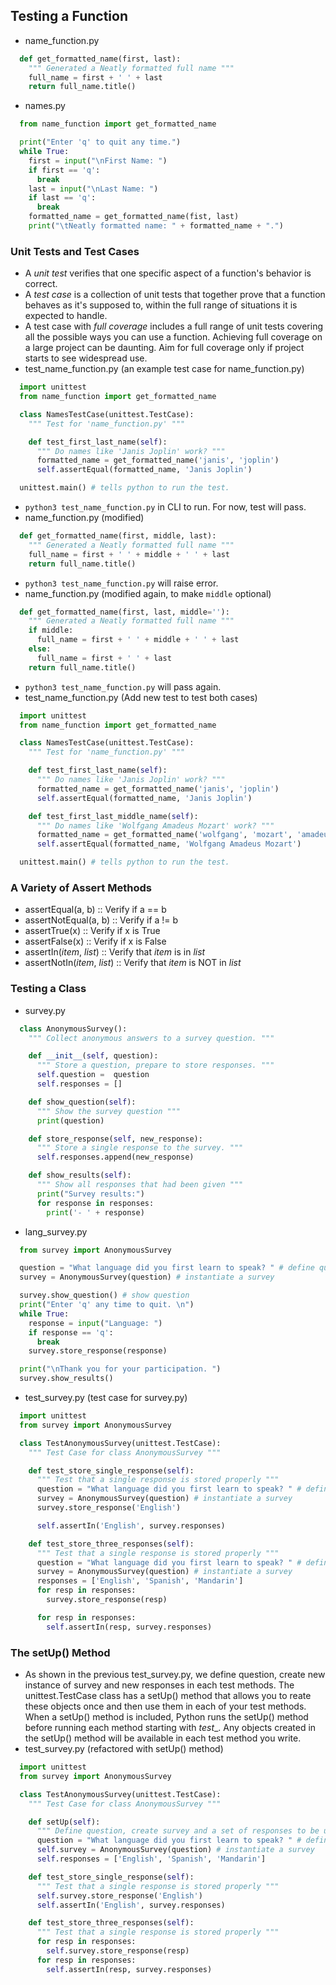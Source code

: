 <!--
.. title: Testing Python Code
.. slug: 08-testing
.. date: 2016-09-07 16:55:02 UTC+08:00
.. tags: python-crash-course, testing, unit-test, test-cases, setUp()-method
.. category:
.. link:
.. description:
.. type: text
-->

## Testing a Function ##
- name_function.py
```python
  def get_formatted_name(first, last):
    """ Generated a Neatly formatted full name """
    full_name = first + ' ' + last
    return full_name.title()
```
- names.py
```python
  from name_function import get_formatted_name

  print("Enter 'q' to quit any time.")
  while True:
    first = input("\nFirst Name: ")
    if first == 'q':
      break
    last = input("\nLast Name: ")
    if last == 'q':
      break
    formatted_name = get_formatted_name(fist, last)
    print("\tNeatly formatted name: " + formatted_name + ".")
```

### Unit Tests and Test Cases ###
- A _unit test_ verifies that one specific aspect of a function's behavior is correct.  
- A _test case_ is a collection of unit tests that together prove that a function behaves as it's supposed to, within the full range of situations it is expected to handle.  
- A test case with _full coverage_ includes a full range of unit tests covering all the possible ways you can use a function.  Achieving full coverage on a large project can be daunting.  Aim for full coverage only if project starts to see widespread use.  
- test_name_function.py (an example test case for name_function.py)
```python
  import unittest
  from name_function import get_formatted_name

  class NamesTestCase(unittest.TestCase):
    """ Test for 'name_function.py' """

    def test_first_last_name(self):
      """ Do names like 'Janis Joplin' work? """
      formatted_name = get_formatted_name('janis', 'joplin')
      self.assertEqual(formatted_name, 'Janis Joplin')

  unittest.main() # tells python to run the test.
```
- ``` python3 test_name_function.py ``` in CLI to run.  For now, test will pass.  
- name_function.py (modified)
```python
  def get_formatted_name(first, middle, last):
    """ Generated a Neatly formatted full name """
    full_name = first + ' ' + middle + ' ' + last
    return full_name.title()
```
- ``` python3 test_name_function.py ``` will raise error.
- name_function.py (modified again, to make `middle` optional)
```python
  def get_formatted_name(first, last, middle=''):
    """ Generated a Neatly formatted full name """
    if middle:
      full_name = first + ' ' + middle + ' ' + last
    else:
      full_name = first + ' ' + last
    return full_name.title()
```
- ``` python3 test_name_function.py ``` will pass again.
- test_name_function.py (Add new test to test both cases)
```python
  import unittest
  from name_function import get_formatted_name

  class NamesTestCase(unittest.TestCase):
    """ Test for 'name_function.py' """

    def test_first_last_name(self):
      """ Do names like 'Janis Joplin' work? """
      formatted_name = get_formatted_name('janis', 'joplin')
      self.assertEqual(formatted_name, 'Janis Joplin')

    def test_first_last_middle_name(self):
      """ Do names like 'Wolfgang Amadeus Mozart' work? """
      formatted_name = get_formatted_name('wolfgang', 'mozart', 'amadeus')
      self.assertEqual(formatted_name, 'Wolfgang Amadeus Mozart')

  unittest.main() # tells python to run the test.
```

### A Variety of Assert Methods ###
- assertEqual(a, b) :: Verify if a == b
- assertNotEqual(a, b) :: Verify if a != b
- assertTrue(x) :: Verify if x is True
- assertFalse(x) :: Verify if x is False
- assertIn(_item_, _list_) :: Verify that _item_ is in _list_
- assertNotIn(_item_, _list_) :: Verify that _item_ is NOT in _list_

### Testing a Class ###
- survey.py
```python
  class AnonymousSurvey():
    """ Collect anonymous answers to a survey question. """

    def __init__(self, question):
      """ Store a question, prepare to store responses. """
      self.question =  question
      self.responses = []

    def show_question(self):
      """ Show the survey question """
      print(question)

    def store_response(self, new_response):
      """ Store a single response to the survey. """
      self.responses.append(new_response)

    def show_results(self):
      """ Show all responses that had been given """
      print("Survey results:")
      for response in responses:
        print('- ' + response)
```
- lang_survey.py
```python
  from survey import AnonymousSurvey

  question = "What language did you first learn to speak? " # define question
  survey = AnonymousSurvey(question) # instantiate a survey

  survey.show_question() # show question
  print("Enter 'q' any time to quit. \n")
  while True:
    response = input("Language: ")
    if response == 'q':
      break
    survey.store_response(response)

  print("\nThank you for your participation. ")
  survey.show_results()
```
- test_survey.py (test case for survey.py)
```python
  import unittest
  from survey import AnonymousSurvey

  class TestAnonymousSurvey(unittest.TestCase):
    """ Test Case for class AnonymousSurvey """

    def test_store_single_response(self):
      """ Test that a single response is stored properly """
      question = "What language did you first learn to speak? " # define question
      survey = AnonymousSurvey(question) # instantiate a survey
      survey.store_response('English')

      self.assertIn('English', survey.responses)

    def test_store_three_responses(self):
      """ Test that a single response is stored properly """
      question = "What language did you first learn to speak? " # define question
      survey = AnonymousSurvey(question) # instantiate a survey
      responses = ['English', 'Spanish', 'Mandarin']
      for resp in responses:
        survey.store_response(resp)

      for resp in responses:
        self.assertIn(resp, survey.responses)
```

### The setUp() Method ###
- As shown in the previous test_survey.py, we define question, create new instance of survey and new responses in each test methods.  The unittest.TestCase class has a setUp() method that allows you to reate these objects once and then use them in each of your test methods.  When a setUp() method is included, Python runs the setUp() method before running each method starting with _test__.  Any objects created in the setUp() method will be available in each test method you write.  
- test_survey.py (refactored with setUp() method)
```python
  import unittest
  from survey import AnonymousSurvey

  class TestAnonymousSurvey(unittest.TestCase):
    """ Test Case for class AnonymousSurvey """

    def setUp(self):
      """ Define question, create survey and a set of responses to be used in all test methods """
      question = "What language did you first learn to speak? " # define question
      self.survey = AnonymousSurvey(question) # instantiate a survey
      self.responses = ['English', 'Spanish', 'Mandarin']

    def test_store_single_response(self):
      """ Test that a single response is stored properly """
      self.survey.store_response('English')
      self.assertIn('English', survey.responses)

    def test_store_three_responses(self):
      """ Test that a single response is stored properly """
      for resp in responses:
        self.survey.store_response(resp)
      for resp in responses:
        self.assertIn(resp, survey.responses)
```
